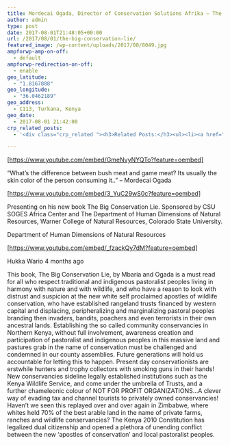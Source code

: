 ```yaml
---
title: Mordecai Ogada, Director of Conservation Solutions Afrika – The Big Conservation Lie
author: admin
type: post
date: 2017-08-01T21:48:05+00:00
url: /2017/08/01/the-big-conservation-lie/
featured_image: /wp-content/uploads/2017/08/8049.jpg
ampforwp-amp-on-off:
  - default
ampforwp-redirection-on-off:
  - enable
geo_latitude:
  - "1.8167888"
geo_longitude:
  - "36.0462189"
geo_address:
  - C113, Turkana, Kenya
geo_date:
  - 2017-08-01 21:42:00
crp_related_posts:
  - '<div class="crp_related "><h3>Related Posts:</h3><ul><li><a href="https://scdhub.org/2017/12/25/wastewater-treatment-and-biosolids-management/"    ><img src="https://scdhub.org/wp-content/uploads/2017/12/wastewater-treatment-and-biosoli-150x150.jpg" alt="Wastewater treatment and Biosolids management" title="Wastewater treatment and Biosolids management" width="150" height="150" class="crp_thumb crp_featured" /><span class="crp_title">Wastewater treatment and Biosolids management</span></a></li><li><a href="https://scdhub.org/2018/01/06/household-and-neighborhood-sanitation-infrastructures-excreta-wastewater-disposal-in-developing-countries/"    ><img src="https://scdhub.org/wp-content/plugins/contextual-related-posts/default.png" alt="Household and neighborhood Sanitation Infrastructures: Excreta, wastewater disposal in developing countries" title="Household and neighborhood Sanitation Infrastructures: Excreta, wastewater disposal in developing countries" width="150" height="150" class="crp_thumb crp_default" /><span class="crp_title">Household and neighborhood Sanitation&hellip;</span></a></li><li><a href="https://scdhub.org/2017/12/29/walking-in-sabinas-shoes-world-vision/"    ><img src="https://scdhub.org/wp-content/uploads/2017/12/walking-in-sabinas-shoes-world-v-150x150.jpg" alt="Walking in Sabinas Shoes &#8211; World Vision" title="Walking in Sabinas Shoes &#8211; World Vision" width="150" height="150" class="crp_thumb crp_featured" /><span class="crp_title">Walking in Sabinas Shoes &#8211; World Vision</span></a></li><li><a href="https://scdhub.org/2017/07/28/8006/"    ><img src="https://scdhub.org/wp-content/uploads/2017/07/hqdefault-150x150.jpg" alt="Music" title="Music" width="150" height="150" class="crp_thumb crp_featured" /><span class="crp_title">Music</span></a></li><li><a href="https://scdhub.org/founding-board/"    ><img src="https://scdhub.org/wp-content/uploads/2017/04/Screen-Shot-2017-08-14-at-11.39.28-AM-150x150.png" alt="Founding Board" title="Founding Board" width="150" height="150" class="crp_thumb crp_correctfirst" /><span class="crp_title">Founding Board</span></a></li><li><a href="https://scdhub.org/2017/06/27/david-western-who-owns-wildlife/"    ><img src="https://scdhub.org/wp-content/uploads/2017/06/david_western_amboseli_masaai-150x150.jpeg" alt="David Western: &#8220;Who Owns Wildlife?&#8221;" title="David Western: &#8220;Who Owns Wildlife?&#8221;" width="150" height="150" class="crp_thumb crp_featured" /><span class="crp_title">David Western: &#8220;Who Owns Wildlife?&#8221;</span></a></li></ul><div class="crp_clear"></div></div>'

---
```

[https://www.youtube.com/embed/GmeNvyNYQTo?feature=oembed]

&#8220;What&#8217;s the difference between bush meat and game meat? Its usually the skin color of the person consuming it..&#8221; &#8211; Mordecai Ogada

[https://www.youtube.com/embed/3_YuC29wS0c?feature=oembed]

Presenting on his new book The Big Conservation Lie. Sponsored by CSU SOGES Africa Center and The Department of Human Dimensions of Natural Resources, Warner College of Natural Resources, Colorado State University.

Department of Human Dimensions of Natural Resources

[https://www.youtube.com/embed/_fzackQy7dM?feature=oembed]

Hukka Wario 4 months ago
  
This book, The Big Conservation Lie, by Mbaria and Ogada is a must read for all who respect traditional and indigenous pastoralist peoples living in harmony with nature and with wildlife, and who have a reason to look with distrust and suspicion at the new white self proclaimed apostles of wildlife conservation, who have established rangeland trusts financed by western capital and displacing, peripheralizing and marginalizing pastoral peoples branding then invaders, bandits, poachers and even terrorists in their own ancestral lands. Establishing the so called community conservancies in Northern Kenya, without full involvement, awareness creation and participation of pastoralist and indigenous peoples in this massive land and pastures grab in the name of conservation must be challenged and condemned in our county assemblies. Future generations will hold us accountable for letting this to happen. Present day conservationists are erstwhile hunters and trophy collectors with smoking guns in their hands! New conservancies sideline legally established institutions such as the Kenya Wildlife Service, and come under the umbrella of Trusts, and a further chameleonic colour of NOT FOR PROFIT ORGANIZATIONS&#8230;A clever way of evading tax and channel tourists to privately owned conservancies! Haven&#8217;t we seen this replayed over and over again in Zimbabwe, where whites held 70% of the best arable land in the name of private farms, ranches and wildlife conservancies? The Kenya 2010 Constitution has legalized dual citizenship and opened a plethora of unending conflict between the new &#8216;apostles of conservation&#8217; and local pastoralist peoples.﻿